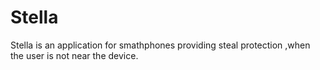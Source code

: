 # Stella
Stella is an application for smathphones providing steal protection ,when the user is not near the device.
